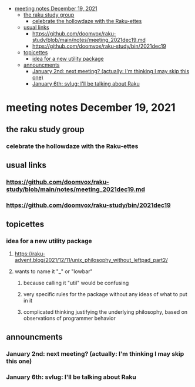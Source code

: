 - [meeting notes December 19, 2021](#orgd33c32a)
  - [the raku study group](#org2b5dda7)
    - [celebrate the hollowdaze with the Raku-ettes](#orgda47f95)
  - [usual links](#orge2a0993)
    - [<https://github.com/doomvox/raku-study/blob/main/notes/meeting_2021dec19.md>](#org9144f0d)
    - [<https://github.com/doomvox/raku-study/bin/2021dec19>](#org711c58c)
  - [topicettes](#org3d80ce6)
    - [idea for a new utility package](#org5ce7097)
  - [announcments](#org9a52af7)
    - [January 2nd: next meeting?  (actually: I'm thinking I may skip this one)](#orgeb072d6)
    - [January 6th: svlug: I'll be talking about Raku](#orge97ce43)


<a id="orgd33c32a"></a>

# meeting notes December 19, 2021


<a id="org2b5dda7"></a>

## the raku study group


<a id="orgda47f95"></a>

### celebrate the hollowdaze with the Raku-ettes


<a id="orge2a0993"></a>

## usual links


<a id="org9144f0d"></a>

### <https://github.com/doomvox/raku-study/blob/main/notes/meeting_2021dec19.md>


<a id="org711c58c"></a>

### <https://github.com/doomvox/raku-study/bin/2021dec19>


<a id="org3d80ce6"></a>

## topicettes


<a id="org5ce7097"></a>

### idea for a new utility package

1.  <https://raku-advent.blog/2021/12/11/unix_philosophy_without_leftpad_part2/>

2.  wants to name it "\_" or "lowbar"

    1.  because calling it "util" would be confusing
    
    2.  very specific rules for the package without any ideas of what to put in it
    
    3.  complicated thinking justifying the underlying philosophy, based on observations of programmer behavior


<a id="org9a52af7"></a>

## announcments


<a id="orgeb072d6"></a>

### January 2nd: next meeting?  (actually: I'm thinking I may skip this one)


<a id="orge97ce43"></a>

### January 6th: svlug: I'll be talking about Raku
